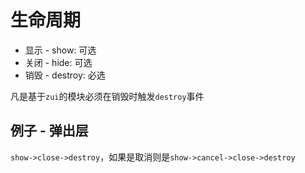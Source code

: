 # 生命周期

* 显示 - show: 可选
* 关闭 - hide: 可选
* 销毁 - destroy: 必选

凡是基于`zui`的模块必须在销毁时触发`destroy`事件

## 例子 - 弹出层

`show->close->destroy`，如果是取消则是`show->cancel->close->destroy`
